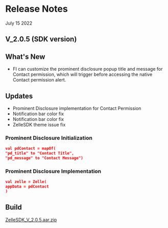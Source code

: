 # Release Notes

July 15 2022

## V_2.0.5 (SDK version)

## What's New

- FI can customize the prominent disclosure popup title and message for Contact permission, which will
  trigger before accessing the native Contact permission alert.

## Updates

- Prominent Disclosure implementation for Contact Permission
- Notification bar color fix
- Notification bar color fix
- ZelleSDK theme issue fix

### Prominent Disclosure Initialization

```json
val pdContact = mapOf(
"pd_title" to "Contact Title",
"pd_message" to "Contact Message")
``` 

### Prominent Disclosure Implementation

```json
val zelle = Zelle(
appData = pdContact
)
``` 

## Build

[ZelleSDK_V_2.0.5.aar.zip](https://github.com/Fiserv/zelle-turnkey-solutions/files/11590553/ZelleSDK_V_2.0.5.aar.zip)



